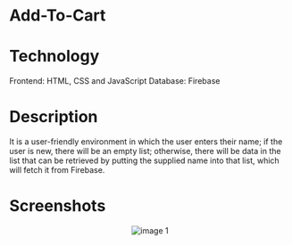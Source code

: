 # Add-To-Cart

# Technology
Frontend: HTML, CSS and JavaScript
Database: Firebase

# Description
It is a user-friendly environment in which the user enters their name; if the user is new, there will be an empty list; otherwise, there will be data in the list that can be retrieved by putting the supplied name into that list, which will fetch it from Firebase.


# Screenshots
<div style="display: flex; justify-content: center; gap: 20px; max-width: 800px; margin: 0 auto;">
  <img src="https://user-images.githubusercontent.com/68009290/232674538-3bd020fc-471b-4ed0-89bc-e83629bedb46.png" alt="image 1" style="max-width: 100%; height: auto; display: block;">
</div>






